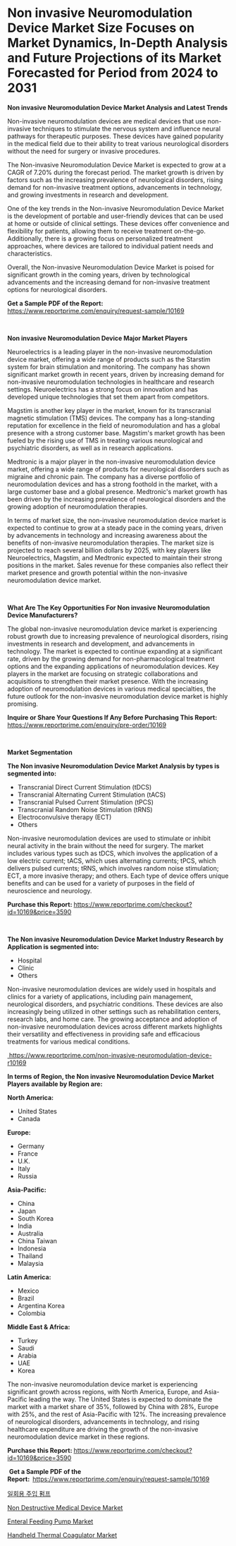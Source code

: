<p><h1>Non invasive Neuromodulation Device Market Size Focuses on Market Dynamics, In-Depth Analysis and Future Projections of its Market Forecasted for Period from 2024 to 2031</h1></p><p><strong>Non invasive Neuromodulation Device Market Analysis and Latest Trends</strong></p>
<p><p>Non-invasive neuromodulation devices are medical devices that use non-invasive techniques to stimulate the nervous system and influence neural pathways for therapeutic purposes. These devices have gained popularity in the medical field due to their ability to treat various neurological disorders without the need for surgery or invasive procedures.</p><p>The Non-invasive Neuromodulation Device Market is expected to grow at a CAGR of 7.20% during the forecast period. The market growth is driven by factors such as the increasing prevalence of neurological disorders, rising demand for non-invasive treatment options, advancements in technology, and growing investments in research and development.</p><p>One of the key trends in the Non-invasive Neuromodulation Device Market is the development of portable and user-friendly devices that can be used at home or outside of clinical settings. These devices offer convenience and flexibility for patients, allowing them to receive treatment on-the-go. Additionally, there is a growing focus on personalized treatment approaches, where devices are tailored to individual patient needs and characteristics.</p><p>Overall, the Non-invasive Neuromodulation Device Market is poised for significant growth in the coming years, driven by technological advancements and the increasing demand for non-invasive treatment options for neurological disorders.</p></p>
<p><strong>Get a Sample PDF of the Report:&nbsp;</strong> <a href="https://www.reportprime.com/enquiry/request-sample/10169">https://www.reportprime.com/enquiry/request-sample/10169</a></p>
<p>&nbsp;</p>
<p><strong>Non invasive Neuromodulation Device Major Market Players</strong></p>
<p><p>Neuroelectrics is a leading player in the non-invasive neuromodulation device market, offering a wide range of products such as the Starstim system for brain stimulation and monitoring. The company has shown significant market growth in recent years, driven by increasing demand for non-invasive neuromodulation technologies in healthcare and research settings. Neuroelectrics has a strong focus on innovation and has developed unique technologies that set them apart from competitors.</p><p>Magstim is another key player in the market, known for its transcranial magnetic stimulation (TMS) devices. The company has a long-standing reputation for excellence in the field of neuromodulation and has a global presence with a strong customer base. Magstim's market growth has been fueled by the rising use of TMS in treating various neurological and psychiatric disorders, as well as in research applications.</p><p>Medtronic is a major player in the non-invasive neuromodulation device market, offering a wide range of products for neurological disorders such as migraine and chronic pain. The company has a diverse portfolio of neuromodulation devices and has a strong foothold in the market, with a large customer base and a global presence. Medtronic's market growth has been driven by the increasing prevalence of neurological disorders and the growing adoption of neuromodulation therapies.</p><p>In terms of market size, the non-invasive neuromodulation device market is expected to continue to grow at a steady pace in the coming years, driven by advancements in technology and increasing awareness about the benefits of non-invasive neuromodulation therapies. The market size is projected to reach several billion dollars by 2025, with key players like Neuroelectrics, Magstim, and Medtronic expected to maintain their strong positions in the market. Sales revenue for these companies also reflect their market presence and growth potential within the non-invasive neuromodulation device market.</p></p>
<p>&nbsp;</p>
<p><strong>What Are The Key Opportunities For Non invasive Neuromodulation Device Manufacturers?</strong></p>
<p><p>The global non-invasive neuromodulation device market is experiencing robust growth due to increasing prevalence of neurological disorders, rising investments in research and development, and advancements in technology. The market is expected to continue expanding at a significant rate, driven by the growing demand for non-pharmacological treatment options and the expanding applications of neuromodulation devices. Key players in the market are focusing on strategic collaborations and acquisitions to strengthen their market presence. With the increasing adoption of neuromodulation devices in various medical specialties, the future outlook for the non-invasive neuromodulation device market is highly promising.</p></p>
<p><strong>Inquire or Share Your Questions If Any Before Purchasing This Report:</strong> <a href="https://www.reportprime.com/enquiry/pre-order/10169">https://www.reportprime.com/enquiry/pre-order/10169</a></p>
<p>&nbsp;</p>
<p><strong>Market Segmentation</strong></p>
<p><strong>The Non invasive Neuromodulation Device Market Analysis by types is segmented into:</strong></p>
<p><ul><li>Transcranial Direct Current Stimulation (tDCS)</li><li>Transcranial Alternating Current Stimulation (tACS)</li><li>Transcranial Pulsed Current Stimulation (tPCS)</li><li>Transcranial Random Noise Stimulation (tRNS)</li><li>Electroconvulsive therapy (ECT)</li><li>Others</li></ul></p>
<p><p>Non-invasive neuromodulation devices are used to stimulate or inhibit neural activity in the brain without the need for surgery. The market includes various types such as tDCS, which involves the application of a low electric current; tACS, which uses alternating currents; tPCS, which delivers pulsed currents; tRNS, which involves random noise stimulation; ECT, a more invasive therapy; and others. Each type of device offers unique benefits and can be used for a variety of purposes in the field of neuroscience and neurology.</p></p>
<p><strong>Purchase this Report:&nbsp;</strong><a href="https://www.reportprime.com/checkout?id=10169&price=3590">https://www.reportprime.com/checkout?id=10169&price=3590</a></p>
<p>&nbsp;</p>
<p><strong>The Non invasive Neuromodulation Device Market Industry Research by Application is segmented into:</strong></p>
<p><ul><li>Hospital</li><li>Clinic</li><li>Others</li></ul></p>
<p><p>Non-invasive neuromodulation devices are widely used in hospitals and clinics for a variety of applications, including pain management, neurological disorders, and psychiatric conditions. These devices are also increasingly being utilized in other settings such as rehabilitation centers, research labs, and home care. The growing acceptance and adoption of non-invasive neuromodulation devices across different markets highlights their versatility and effectiveness in providing safe and efficacious treatments for various medical conditions.</p></p>
<p><a href="https://www.reportprime.com/non-invasive-neuromodulation-device-r10169">&nbsp;https://www.reportprime.com/non-invasive-neuromodulation-device-r10169</a></p>
<p><strong>In terms of Region, the Non invasive Neuromodulation Device Market Players available by Region are:</strong></p>
<p>
    <p> <strong> North America: </strong>
        <ul>
            <li>United States</li>
            <li>Canada</li>
        </ul>
        </p> 
    <p> <strong> Europe: </strong>
        <ul>
            <li>Germany</li>
            <li>France</li>
            <li>U.K.</li>
            <li>Italy</li>
            <li>Russia</li>
        </ul>
        </p> 
    <p> <strong> Asia-Pacific: </strong>
        <ul>
            <li>China</li>
            <li>Japan</li>
            <li>South Korea</li>
            <li>India</li>
            <li>Australia</li>
            <li>China Taiwan</li>
            <li>Indonesia</li>
            <li>Thailand</li>
            <li>Malaysia</li>
        </ul>
        </p> 
    <p> <strong> Latin America: </strong>
        <ul>
            <li>Mexico</li>
            <li>Brazil</li>
            <li>Argentina Korea</li>
            <li>Colombia</li>
        </ul>
        </p> 
    <p> <strong> Middle East & Africa: </strong>
        <ul>
            <li>Turkey</li>
            <li>Saudi</li>
            <li>Arabia</li>
            <li>UAE</li>
            <li>Korea</li>
        </ul>
    </p>
    </p>
<p><p>The non-invasive neuromodulation device market is experiencing significant growth across regions, with North America, Europe, and Asia-Pacific leading the way. The United States is expected to dominate the market with a market share of 35%, followed by China with 28%, Europe with 25%, and the rest of Asia-Pacific with 12%. The increasing prevalence of neurological disorders, advancements in technology, and rising healthcare expenditure are driving the growth of the non-invasive neuromodulation device market in these regions.</p></p>
<p><strong>Purchase this Report: </strong><a href="https://www.reportprime.com/checkout?id=10169&price=3590">https://www.reportprime.com/checkout?id=10169&price=3590</a></p>
<p>&nbsp;<strong>Get a Sample PDF of the Report:&nbsp;&nbsp;</strong><a href="https://www.reportprime.com/enquiry/request-sample/10169">https://www.reportprime.com/enquiry/request-sample/10169</a></p>
<p><strong></strong></p>
<p><p><a href="https://github.com/LanceOlsotn8978/Market-Research-Report-List-1/blob/main/792628421717.md">일회용 주입 펌프</a></p><p><a href="https://github.com/peachesmcdowel1/Market-Research-Report-List-2/blob/main/non-destructive-medical-device-market.md">Non Destructive Medical Device Market</a></p><p><a href="https://github.com/nicoletavirag/Market-Research-Report-List-2/blob/main/enteral-feeding-pump-market.md">Enteral Feeding Pump Market</a></p><p><a href="https://github.com/redneck06/Market-Research-Report-List-2/blob/main/handheld-thermal-coagulator-market.md">Handheld Thermal Coagulator Market</a></p></p>
